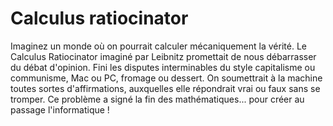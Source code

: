 # Calculus ratiocinator

Imaginez un monde où on pourrait calculer mécaniquement la vérité. Le Calculus Ratiocinator imaginé
par Leibnitz promettait de nous débarrasser du débat d'opinion. Fini les disputes interminables du style
capitalisme ou communisme, Mac ou PC, fromage ou dessert. On soumettrait à la machine toutes sortes
d'affirmations, auxquelles elle répondrait vrai ou faux sans se tromper. Ce problème a signé la fin des
mathématiques... pour créer au passage l'informatique !